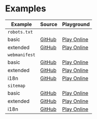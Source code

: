 # Examples

| Example       | Source                                                                                 | Playground                                                                                                  |
| ------------- | -------------------------------------------------------------------------------------- | ----------------------------------------------------------------------------------------------------------- |
| `robots.txt`  |                                                                                        |                                                                                                             |
| basic         | [GitHub](https://github.com/alextim/astro-lib/tree/main/examples/robots-txt/basic)     | [Play Online](https://stackblitz.com/fork/github/alextim/astro-lib/tree/main/examples/robots-txt/basic)     |
| extended      | [GitHub](https://github.com/alextim/astro-lib/tree/main/examples/robots-txt/extended)  | [Play Online](https://stackblitz.com/fork/github/alextim/astro-lib/tree/main/examples/robots-txt/extended)  |
| `webmanifest` |                                                                                        |                                                                                                             |
| basic         | [GitHub](https://github.com/alextim/astro-lib/tree/main/examples/webmanifest/basic)    | [Play Online](https://stackblitz.com/fork/github/alextim/astro-lib/tree/main/examples/webmanifest/basic)    |
| extended      | [GitHub](https://github.com/alextim/astro-lib/tree/main/examples/webmanifest/extended) | [Play Online](https://stackblitz.com/fork/github/alextim/astro-lib/tree/main/examples/webmanifest/extended) |
| i18n          | [GitHub](https://github.com/alextim/astro-lib/tree/main/examples/webmanifest/i18n)     | [Play Online](https://stackblitz.com/fork/github/alextim/astro-lib/tree/main/examples/webmanifest/i18n)     |
| `sitemap`     |                                                                                        |                                                                                                             |
| basic         | [GitHub](https://github.com/alextim/astro-lib/tree/main/examples/sitemap/basic)        | [Play Online](https://stackblitz.com/fork/github/alextim/astro-lib/tree/main/examples/sitemap/basic)        |
| extended      | [GitHub](https://github.com/alextim/astro-lib/tree/main/examples/sitemap/extended)     | [Play Online](https://stackblitz.com/fork/github/alextim/astro-lib/tree/main/examples/sitemap/extended)     |
| i18n          | [GitHub](https://github.com/alextim/astro-lib/tree/main/examples/sitemap/i18n)         | [Play Online](https://stackblitz.com/fork/github/alextim/astro-lib/tree/main/examples/sitemap/i18n)         |
